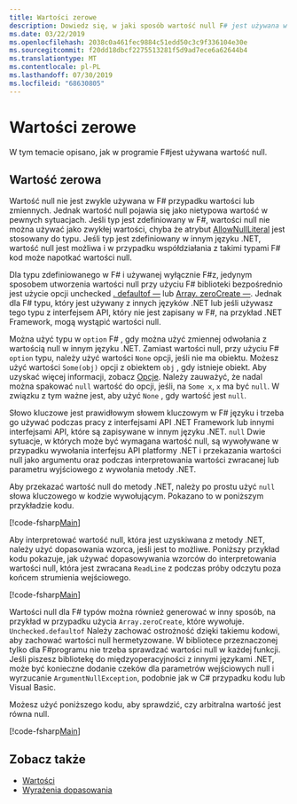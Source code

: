 ```yaml
---
title: Wartości zerowe
description: Dowiedz się, w jaki sposób wartość null F# jest używana w języku programowania.
ms.date: 03/22/2019
ms.openlocfilehash: 2038c0a461fec9884c51edd50c3c9f336104e30e
ms.sourcegitcommit: f20dd18dbcf2275513281f5d9ad7ece6a62644b4
ms.translationtype: MT
ms.contentlocale: pl-PL
ms.lasthandoff: 07/30/2019
ms.locfileid: "68630805"
---
```

# <a name="null-values"></a>Wartości zerowe

W tym temacie opisano, jak w programie F#jest używana wartość null.

## <a name="null-value"></a>Wartość zerowa

Wartość null nie jest zwykle używana w F# przypadku wartości lub zmiennych. Jednak wartość null pojawia się jako nietypowa wartość w pewnych sytuacjach. Jeśli typ jest zdefiniowany w F#, wartości null nie można używać jako zwykłej wartości, chyba że atrybut [AllowNullLiteral](https://msdn.microsoft.com/library/4f315196-f444-4cca-ba07-1176ff71eb0f) jest stosowany do typu. Jeśli typ jest zdefiniowany w innym języku .NET, wartość null jest możliwa i w przypadku współdziałania z takimi typami F# kod może napotkać wartości null.

Dla typu zdefiniowanego w F# i używanej wyłącznie F#z, jedynym sposobem utworzenia wartości null przy użyciu F# biblioteki bezpośrednio jest użycie opcji unchecked [. defaultof —](https://msdn.microsoft.com/library/9ff97f2a-1bd4-4f4c-afbe-5886a74ab977) lub [Array. zeroCreate —](https://msdn.microsoft.com/library/fa5b8e7a-1b5b-411c-8622-b58d7a14d3b2). Jednak dla F# typu, który jest używany z innych języków .NET lub jeśli używasz tego typu z interfejsem API, który nie jest zapisany w F#, na przykład .NET Framework, mogą wystąpić wartości null.

Można użyć typu w `option` F# , gdy można użyć zmiennej odwołania z wartością null w innym języku .NET. Zamiast wartości null, przy użyciu F# `option` typu, należy użyć wartości `None` opcji, jeśli nie ma obiektu. Możesz użyć wartości `Some(obj)` opcji z obiektem `obj` , gdy istnieje obiekt. Aby uzyskać więcej informacji, zobacz [Opcje](../options.md). Należy zauważyć, że nadal można spakować `null` wartość do opcji, jeśli, na `Some x`, `x` ma być `null`. W związku z tym ważne jest, aby użyć `None` , gdy wartość jest `null`.

Słowo kluczowe jest prawidłowym słowem kluczowym w F# języku i trzeba go używać podczas pracy z interfejsami API .NET Framework lub innymi interfejsami API, które są zapisywane w innym języku .NET. `null` Dwie sytuacje, w których może być wymagana wartość null, są wywoływane w przypadku wywołania interfejsu API platformy .NET i przekazania wartości null jako argumentu oraz podczas interpretowania wartości zwracanej lub parametru wyjściowego z wywołania metody .NET.

Aby przekazać wartość null do metody .NET, należy po prostu użyć `null` słowa kluczowego w kodzie wywołującym. Pokazano to w poniższym przykładzie kodu.

[!code-fsharp[Main](~/samples/snippets/fsharp/lang-ref-1/snippet701.fs)]

Aby interpretować wartość null, która jest uzyskiwana z metody .NET, należy użyć dopasowania wzorca, jeśli jest to możliwe. Poniższy przykład kodu pokazuje, jak używać dopasowywania wzorców do interpretowania wartości null, która jest zwracana `ReadLine` z podczas próby odczytu poza końcem strumienia wejściowego.

[!code-fsharp[Main](~/samples/snippets/fsharp/lang-ref-1/snippet702.fs)]

Wartości null dla F# typów można również generować w inny sposób, na przykład w przypadku użycia `Array.zeroCreate`, które wywołuje. `Unchecked.defaultof` Należy zachować ostrożność dzięki takiemu kodowi, aby zachować wartości null hermetyzowane. W bibliotece przeznaczonej tylko dla F#programu nie trzeba sprawdzać wartości null w każdej funkcji. Jeśli piszesz bibliotekę do międzyoperacyjności z innymi językami .NET, może być konieczne dodanie czeków dla parametrów wejściowych null i wyrzucanie `ArgumentNullException`, podobnie jak w C# przypadku kodu lub Visual Basic.

Możesz użyć poniższego kodu, aby sprawdzić, czy arbitralna wartość jest równa null.

[!code-fsharp[Main](~/samples/snippets/fsharp/lang-ref-1/snippet703.fs)]

## <a name="see-also"></a>Zobacz także

- [Wartości](index.md)
- [Wyrażenia dopasowania](../match-expressions.md)
